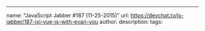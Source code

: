 ---
name: "JavaScript Jabber #187 (11-25-2015)"
url: https://devchat.tv/js-jabber/187-jsj-vue-js-with-evan-you
author:
description:
tags:
